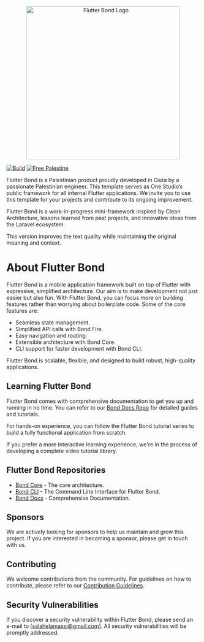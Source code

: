 <p align="center"><a href="#" target="_blank"><img src="https://raw.githubusercontent.com/onestudio-co/flutter-bond/5e75d3b52e12536478dc9b40455299f3f4e5c9cc/assets/images/app_logo.svg" width="400" alt="Flutter Bond Logo"></a></p>


[![Build](https://github.com/onestudio-co/flutter-bond/actions/workflows/build.yml/badge.svg)](https://github.com/onestudio-co/flutter-bond/actions/workflows/build.yml)
[![Free Palestine](https://img.shields.io/badge/Free_Palestine-%20%F0%9F%87%B5%F0%9F%87%B8-green)](https://github.com/onestudio-co/flutter-bond)

Flutter Bond is a Palestinian product proudly developed in Gaza by a passionate Palestinian engineer. This template serves as One Studio’s public framework for all internal Flutter applications. We invite you to use this template for your projects and contribute to its ongoing improvement.

Flutter Bond is a work-in-progress mini-framework inspired by Clean Architecture, lessons learned from past projects, and innovative ideas from the Laravel ecosystem.

This version improves the text quality while maintaining the original meaning and context.


# About Flutter Bond

Flutter Bond is a mobile application framework built on top of Flutter with expressive, simplified architecture. Our aim is to make development not just easier but also fun. With Flutter Bond, you can focus more on building features rather than worrying about boilerplate code. Some of the core features are:

- Seamless state management.
- Simplified API calls with Bond Fire.
- Easy navigation and routing.
- Extensible architecture with Bond Core.
- CLI support for faster development with Bond CLI.

Flutter Bond is scalable, flexible, and designed to build robust, high-quality applications.

## Learning Flutter Bond

Flutter Bond comes with comprehensive documentation to get you up and running in no time. You can refer to our [Bond Docs Repo](https://github.com/onestudio-co/bond-docs) for detailed guides and tutorials.

For hands-on experience, you can follow the Flutter Bond tutorial series to build a fully functional application from scratch.

If you prefer a more interactive learning experience, we're in the process of developing a complete video tutorial library.

## Flutter Bond Repositories
- [Bond Core](https://github.com/onestudio-co/bond-core) - The core architecture.
- [Bond CLI](https://github.com/onestudio-co/bond-cli) - The Command Line Interface for Flutter Bond.
- [Bond Docs](https://github.com/onestudio-co/bond-docs) - Comprehensive Documentation.

## Sponsors

We are actively looking for sponsors to help us maintain and grow this project. If you are interested in becoming a sponsor, please get in touch with us.

## Contributing

We welcome contributions from the community. For guidelines on how to contribute, please refer to our [Contribution Guidelines](https://github.com/onestudio-co/flutter-bond/blob/main/CONTRIBUTING.md).

## Security Vulnerabilities

If you discover a security vulnerability within Flutter Bond, please send an e-mail to [salahelamassi@gmail.com]. All security vulnerabilities will be promptly addressed.
